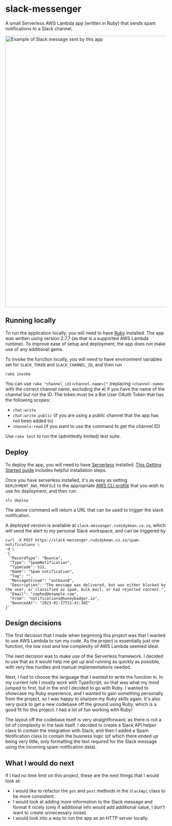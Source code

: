 # slack-messenger

A small Serverless AWS Lambda app (written in Ruby) that sends spam notifications to a Slack channel.

<img width="846" alt="Example of Slack message sent by this app" src="https://user-images.githubusercontent.com/43446888/222897225-f94303f0-3c3a-479f-939f-b825d42d3063.png">

## Running locally

To run the application locally, you will need to have [Ruby](https://www.ruby-lang.org/en/) installed. The app was written using version 2.7.7 (as that is a supported AWS Lambda runtime). To improve ease of setup and deployment, the app does not make use of any additional gems.

To invoke the function locally, you will need to have environment variables set for `SLACK_TOKEN` and `SLACK_CHANNEL_ID`, and then run
```
rake invoke
```
You can use `rake "channel_id[<channel-name>]"` (replacing `<channel-name>` with the correct channel name, excluding the `#`) if you have the name of the channel but not the ID. The token must be a Bot User OAuth Token that has the following scopes:
- `chat:write`
- `chat:write.public` (if you are using a public channel that the app has not been added to)
- `channels:read` (if you want to use the command to get the channel ID)

Use `rake test` to run the (admittedly limited) test suite.

## Deploy

To deploy the app, you will need to have [Serverless](https://www.serverless.com/) installed. [This Getting Started guide](https://www.serverless.com/framework/docs/getting-started) includes helpful installation steps.

Once you have serverless installed, it's as easy as setting `DEPLOYMENT_AWS_PROFILE` to the appropriate [AWS CLI profile](https://docs.aws.amazon.com/cli/latest/userguide/cli-configure-profiles.html) that you wish to use for deployment, and then run:
```
sls deploy
```
The above command will return a URL that can be used to trigger the slack notification.

A deployed version is available at `slack-messenger.rudidykman.co.za`, which will send the alert to my personal Slack workspace, and can be triggered by
```
curl -X POST https://slack-messenger.rudidykman.co.za/spam-notifications \
-d \
'{
  "RecordType": "Bounce",
  "Type": "SpamNotification",
  "TypeCode": 512,
  "Name": "Spam notification",
  "Tag": "",
  "MessageStream": "outbound",
  "Description": "The message was delivered, but was either blocked by the user, or classified as spam, bulk mail, or had rejected content.",
  "Email": "zaphod@example.com",
  "From": "notifications@honeybadger.io",
  "BouncedAt": "2023-02-27T21:41:30Z"
}'
```

## Design decisions

The first decision that I made when beginning this project was that I wanted to use AWS Lambda to run my code. As the project is essentially just one function, the low cost and low complexity of AWS Lambda seemed ideal.

The next decision was to make use of the Serverless framework. I decided to use that as it would help me get up and running as quickly as possible, with very few hurdles and manual implementations needed.

Next, I had to choose the language that I wanted to write the function in. In my current role I mostly work with TypeScript, so that was what my mind jumped to first, but in the end I decided to go with Ruby. I
wanted to showcase my Ruby experience, and I wanted to gain something personally from the project, so I was happy to sharpen my Ruby skills again. It's also very quick to get a new codebase off the ground using Ruby, which is a good fit for this project. I had a lot of fun working with Ruby!

The layout off the codebase itself is very straightforward, as there is not a lot of complexity in the task itself. I decided to create a Slack API helper class to contain the integration with Slack, and then I added a Spam Notification class to contain the business logic (of which there ended up being very little, only formatting the text required for the Slack message using the incoming spam notification data).

## What I would do next

If I had no time limit on this project, these are the next things that I would look at:
- I would like to refactor the `get` and `post` methods in the `SlackApi` class to be more consistent.
- I would look at adding more information to the Slack message and format it nicely (only if additional info would add additional value, I don't want to create unnecessary noise).
- I would look into a way to run the app as an HTTP server locally.
